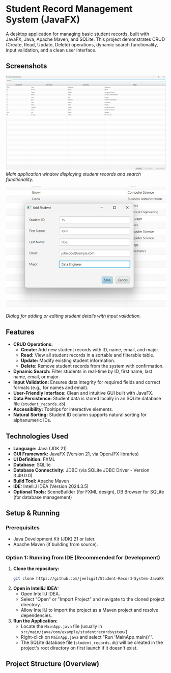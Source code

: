 # Student Record Management System (JavaFX)

A desktop application for managing basic student records, built with JavaFX, Java, Apache Maven, and SQLite. This project demonstrates CRUD (Create, Read, Update, Delete) operations, dynamic search functionality, input validation, and a clean user interface.

## Screenshots

![Main Window](https://github.com/jeelsgit/Student-Record-System-JavaFX/blob/master/screenshots/Main_Window.png)
*Main application window displaying student records and search functionality.*

![Add/Edit Dialog](https://github.com/jeelsgit/Student-Record-System-JavaFX/blob/master/screenshots/Add_Edit_Dialog.png)

*Dialog for adding or editing student details with input validation.*

## Features

*   **CRUD Operations:**
    *   **Create:** Add new student records with ID, name, email, and major.
    *   **Read:** View all student records in a sortable and filterable table.
    *   **Update:** Modify existing student information.
    *   **Delete:** Remove student records from the system with confirmation.
*   **Dynamic Search:** Filter students in real-time by ID, first name, last name, email, or major.
*   **Input Validation:** Ensures data integrity for required fields and correct formats (e.g., for names and email).
*   **User-Friendly Interface:** Clean and intuitive GUI built with JavaFX.
*   **Data Persistence:** Student data is stored locally in an SQLite database file (`student_records.db`).
*   **Accessibility:** Tooltips for interactive elements.
*   **Natural Sorting:** Student ID column supports natural sorting for alphanumeric IDs.

## Technologies Used

*   **Language:** Java (JDK 21)
*   **GUI Framework:** JavaFX (Version 21, via OpenJFX libraries)
*   **UI Definition:** FXML
*   **Database:** SQLite
*   **Database Connectivity:** JDBC (via SQLite JDBC Driver - Version 3.49.0.0)
*   **Build Tool:** Apache Maven
*   **IDE:** IntelliJ IDEA (Version 2024.3.5)
*   **Optional Tools:** SceneBuilder (for FXML design), DB Browser for SQLite (for database management)

## Setup & Running

### Prerequisites

*   Java Development Kit (JDK) 21 or later.
*   Apache Maven (if building from source).

### Option 1: Running from IDE (Recommended for Development)

1.  **Clone the repository:**
    ```bash
    git clone https://github.com/jeelsgit/Student-Record-System-JavaFX
    ```
2.  **Open in IntelliJ IDEA:**
    *   Open IntelliJ IDEA.
    *   Select "Open" or "Import Project" and navigate to the cloned project directory.
    *   Allow IntelliJ to import the project as a Maven project and resolve dependencies.
3.  **Run the Application:**
    *   Locate the `MainApp.java` file (usually in `src/main/java/com/example/studentrecordsystem/`).
    *   Right-click on `MainApp.java` and select "Run 'MainApp.main()'".
    *   The SQLite database file (`student_records.db`) will be created in the project's root directory on first launch if it doesn't exist.

## Project Structure (Overview)
